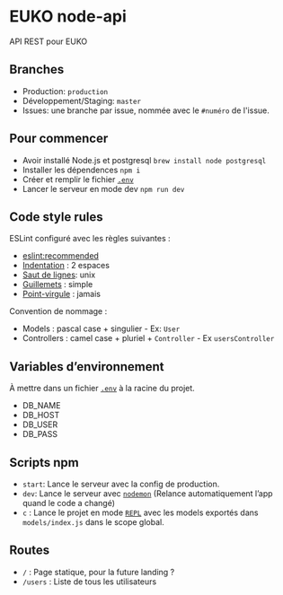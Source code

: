 # EUKO node-api

API REST pour EUKO

## Branches
- Production: `production`
- Développement/Staging: `master`
- Issues: une branche par issue, nommée avec le `#numéro` de l'issue.

## Pour commencer

- Avoir installé Node.js et postgresql `brew install node postgresql`
- Installer les dépendences `npm i`
- Créer et remplir le fichier [`.env`](#)
- Lancer le serveur en mode dev `npm run dev`


## Code style rules

ESLint configuré avec les règles suivantes :
- [eslint:recommended](https://eslint.org/docs/rules/)
- [Indentation](https://eslint.org/docs/rules/indent#enforce-consistent-indentation-indent) : 2 espaces
- [Saut de lignes](https://eslint.org/docs/rules/linebreak-style#enforce-consistent-linebreak-style-linebreak-style): unix
- [Guillemets](https://eslint.org/docs/rules/quotes#enforce-the-consistent-use-of-either-backticks-double-or-single-quotes-quotes) : simple
- [Point-virgule](https://eslint.org/docs/rules/semi#require-or-disallow-semicolons-instead-of-asi-semi) : jamais

Convention de nommage :
- Models : pascal case + singulier - Ex: `User`
- Controllers : camel case + pluriel + `Controller` - Ex `usersController`

## Variables d’environnement

À mettre dans un fichier [`.env`](https://github.com/motdotla/dotenv) à la racine du projet.
- DB_NAME
- DB_HOST
- DB_USER
- DB_PASS

## Scripts npm

- `start`: Lance le serveur avec la config de production.
- `dev`: Lance le serveur avec [`nodemon`](https://github.com/remy/nodemon) (Relance automatiquement l’app quand le code a changé)
- `c` : Lance le projet en mode [`REPL`](https://nodejs.org/api/repl.html) avec les models exportés dans `models/index.js` dans le scope global.

## Routes

- `/` : Page statique, pour la future landing ?
- `/users` : Liste de tous les utilisateurs
